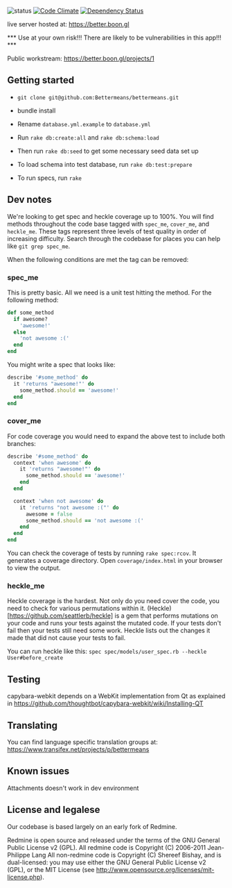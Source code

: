 ![status](https://secure.travis-ci.org/mockdeep/better.png?branch=master)
[![Code Climate](https://codeclimate.com/github/mockdeep/better.png)](https://codeclimate.com/github/mockdeep/better)
[![Dependency Status](https://gemnasium.com/mockdeep/better.png)](https://gemnasium.com/mockdeep/better)

live server hosted at: https://better.boon.gl

*** Use at your own risk!!! There are likely to be vulnerabilities in this
app!!! ***

Public workstream: https://better.boon.gl/projects/1

Getting started
---------------

* `git clone git@github.com:Bettermeans/bettermeans.git`

* bundle install

* Rename `database.yml.example` to `database.yml`

* Run `rake db:create:all` and `rake db:schema:load`

* Then run `rake db:seed` to get some necessary seed data set up

* To load schema into test database, run `rake db:test:prepare`

* To run specs, run `rake`

Dev notes
---------

We're looking to get spec and heckle coverage up to 100%. You will find methods
throughout the code base tagged with `spec_me`, `cover_me`, and `heckle_me`.
These tags represent three levels of test quality in order of increasing
difficulty. Search through the codebase for places you can help like
`git grep spec_me`.

When the following conditions are met the tag can be removed:

### spec_me

This is pretty basic. All we need is a unit test hitting the method. For the
following method:

```ruby
def some_method
  if awesome?
    'awesome!'
  else
    'not awesome :('
  end
end
```

You might write a spec that looks like:

```ruby
describe '#some_method' do
  it 'returns "awesome!"' do
    some_method.should == 'awesome!'
  end
end
```

### cover_me

For code coverage you would need to expand the above test to include both
branches:

```ruby
describe '#some_method' do
  context 'when awesome' do
    it 'returns "awesome!"' do
      some_method.should == 'awesome!'
    end
  end

  context 'when not awesome' do
    it 'returns "not awesome :("' do
      awesome = false
      some_method.should == 'not awesome :('
    end
  end
end
```

You can check the coverage of tests by running `rake spec:rcov`. It generates
a coverage directory. Open `coverage/index.html` in your browser to view the
output.

### heckle_me

Heckle coverage is the hardest. Not only do you need cover the code, you need to
check for various permutations within it.
(Heckle)[https://github.com/seattlerb/heckle] is a gem that performs mutations
on your code and runs your tests against the mutated code. If your tests don't
fail then your tests still need some work. Heckle lists out the changes it made
that did not cause your tests to fail.

You can run heckle
like this: `spec spec/models/user_spec.rb --heckle User#before_create`

Testing
-------

capybara-webkit depends on a WebKit implementation from Qt as explained in
https://github.com/thoughtbot/capybara-webkit/wiki/Installing-QT

Translating
-----------

You can find language specific translation groups at:
https://www.transifex.net/projects/p/bettermeans

Known issues
------------

Attachments doesn't work in dev environment

License and legalese
--------------------

Our codebase is based largely on an early fork of Redmine.

Redmine is open source and released under the terms of the GNU General Public License v2 (GPL).
All redmine code is Copyright (C) 2006-2011  Jean-Philippe Lang
All non-redmine code is Copyright (C) Shereef Bishay, and is dual-licensed: you may use either the GNU General Public License v2 (GPL), or the MIT License (see http://www.opensource.org/licenses/mit-license.php).
